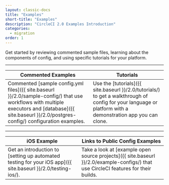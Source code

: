 ```yaml
---
layout: classic-docs
title: "Examples"
short-title: "Examples"
description: "CircleCI 2.0 Examples Introduction"
categories:
  - migration
order: 1
---
```

Get started by reviewing commented sample files, learning about the components of config, and using specific tutorials for your platform.

<hr />

| Commented Examples                                                                                                                                                                                    | Tutorials                                                                                                                                                   |
| ----------------------------------------------------------------------------------------------------------------------------------------------------------------------------------------------------- | ----------------------------------------------------------------------------------------------------------------------------------------------------------- |
| Commented [sample config.yml files]({{ site.baseurl }}/2.0/sample-config/) that use workflows with multiple executors and [database]({{ site.baseurl }}/2.0/postgres-config/) configuration examples. | Use the [tutorials]({{ site.baseurl }}/2.0/tutorials/) to get a walkthrough of config for your language or platform with a demonstration app you can clone. |

<hr />

| iOS Example                                                                                                                           | Links to Public Config Examples                                                                                                     |
| ------------------------------------------------------------------------------------------------------------------------------------- | ----------------------------------------------------------------------------------------------------------------------------------- |
| Get an introduction to [setting up automated testing for your iOS app]({{ site.baseurl }}/2.0/testing-ios/). &nbsp;&nbsp;&nbsp;&nbsp; | Take a look at [example open source projects]({{ site.baseurl }}/2.0/example-configs/) that use CircleCI features for their builds. |